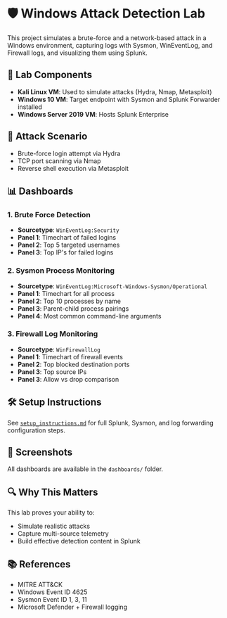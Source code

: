 # 🛡️ Windows Attack Detection Lab

This project simulates a brute-force and a network-based attack in a Windows environment, capturing logs with Sysmon, WinEventLog, and Firewall logs, and visualizing them using Splunk.

## 🔧 Lab Components
- **Kali Linux VM**: Used to simulate attacks (Hydra, Nmap, Metasploit)
- **Windows 10 VM**: Target endpoint with Sysmon and Splunk Forwarder installed
- **Windows Server 2019 VM**: Hosts Splunk Enterprise

## 🧪 Attack Scenario
- Brute-force login attempt via Hydra
- TCP port scanning via Nmap
- Reverse shell execution via Metasploit

## 📊 Dashboards

### 1. Brute Force Detection
- **Sourcetype**: `WinEventLog:Security`
- **Panel 1**: Timechart of failed logins
- **Panel 2**: Top 5 targeted usernames
- **Panel 3**: Top IP's for failed logins

### 2. Sysmon Process Monitoring
- **Sourcetype**: `WinEventLog:Microsoft-Windows-Sysmon/Operational`
- **Panel 1**: Timechart for all process
- **Panel 2**: Top 10 processes by name
- **Panel 3**: Parent-child process pairings
- **Panel 4**: Most common command-line arguments

### 3. Firewall Log Monitoring
- **Sourcetype**: `WinFirewallLog`
- **Panel 1**: Timechart of firewall events
- **Panel 2**: Top blocked destination ports
- **Panel 3**: Top source IPs
- **Panel 3**: Allow vs drop comparison

## 🛠️ Setup Instructions
See [`setup_instructions.md`](setup_instructions.md) for full Splunk, Sysmon, and log forwarding configuration steps.

## 📸 Screenshots
All dashboards are available in the `dashboards/` folder.

## 🔍 Why This Matters
This lab proves your ability to:
- Simulate realistic attacks
- Capture multi-source telemetry
- Build effective detection content in Splunk

## 📚 References
- MITRE ATT&CK
- Windows Event ID 4625
- Sysmon Event ID 1, 3, 11
- Microsoft Defender + Firewall logging
